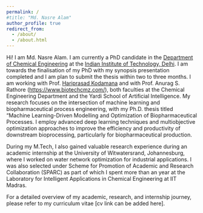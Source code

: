 ```yaml
---
permalink: /
#title: "Md. Nasre Alam"
author_profile: true
redirect_from: 
  - /about/
  - /about.html
---
```


Hi! I am Md. Nasre Alam. I am currently a PhD candidate in the [Department of Chemical Engineering](https://chemical.iitd.ac.in/) at the [Indian Institute of Technology, Delhi](https://home.iitd.ac.in/). I am towards the finalisation of my PhD with my synopsis presentation completed and I am plan to submit the thesis within two to three months. I am working with Prof. [Hariprasad Kodamana](https://web.iitd.ac.in/~kodamana/index.html) and with Prof. Anurag S. Rathore (https://www.biotechcmz.com/), both faculties at 
the Chemical Engineering Department and the Yardi School of Artificial Intelligence.   My research focuses on the intersection of machine learning and biopharmaceutical process engineering, with my Ph.D. thesis titled “Machine Learning-Driven Modelling and Optimization of Biopharmaceutical Processes. I employ advanced deep learning techniques and multiobjective optimization approaches to improve the efficiency and productivity of downstream bioprocessing, particularly for biopharmaceutical production. 


During my M.Tech, I also gained valuable research experience during an academic internship at the University of Witwatersrand, Johannesburg, where I worked on water network optimization for industrial applications. I was also selected under Scheme for Promotion of Academic and Research Collaboration (SPARC) as part of which I spent more than an year at the Laboratory for Intelligent Applications in Chemical Engineering at IIT Madras.

For a detailed overview of my academic, research, and internship journey, please refer to my curriculum vitae [cv link can be added here].


